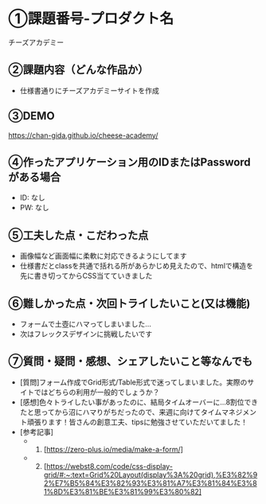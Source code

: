 # ①課題番号-プロダクト名

チーズアカデミー

## ②課題内容（どんな作品か）

- 仕様書通りにチーズアカデミーサイトを作成

## ③DEMO

https://chan-gida.github.io/cheese-academy/

## ④作ったアプリケーション用のIDまたはPasswordがある場合

- ID: なし
- PW: なし

## ⑤工夫した点・こだわった点

- 画像幅など画面幅に柔軟に対応できるようにしてます
- 仕様書だとclassを共通で括れる所があらかじめ見えたので、htmlで構造を先に書き切ってからCSS当てていきました

## ⑥難しかった点・次回トライしたいこと(又は機能)

- フォームで土壺にハマってしまいました… 
- 次はフレックスデザインに挑戦したいです

## ⑦質問・疑問・感想、シェアしたいこと等なんでも

- [質問]フォーム作成でGrid形式/Table形式で迷ってしまいました。実際のサイトではどちらの利用が一般的でしょうか？
- [感想]色々トライしたい事があったのに、結局タイムオーバーに…8割位できたと思ってから沼にハマりがちだったので、来週に向けてタイムマネジメント頑張ります！皆さんの創意工夫、tipsに勉強させていただいてました！
- [参考記事]
  - 1. [https://zero-plus.io/media/make-a-form/]
  - 2. [https://webst8.com/code/css-display-grid/#:~:text=Grid%20Layout(display%3A%20grid),%E3%82%92%E7%B5%84%E3%82%93%E3%81%A7%E3%81%84%E3%81%8D%E3%81%BE%E3%81%99%E3%80%82]
